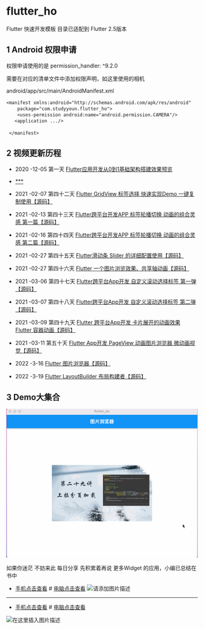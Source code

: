 # flutter_ho

Flutter 快速开发模板  目录已适配到 Flutter 2.5版本

## 1 Android 权限申请

权限申请使用的是  permission_handler: ^9.2.0

 需要在对应的清单文件中添加权限声明，如这里使用的相机

 android/app/src/main/AndroidManifest.xml


 ```
 <manifest xmlns:android="http://schemas.android.com/apk/res/android"
     package="com.studyyoun.flutter_ho">
     <uses-permission android:name="android.permission.CAMERA"/>
    <application .../>

  </manifest>
 ```
## 2 视频更新历程

*  2020 -12-05  第一天 [Flutter应用开发从0到1基础架构搭建效果预览](https://www.bilibili.com/video/BV1rZ4y1G7cK/)

* [***](https://github.com/zhaolongs/flutter-ho)

* 2021 -02-07 第四十二天 [Flutter GridView 标签选择 快速实现Demo 一键复制使用](https://www.zhihu.com/zvideo/1336809945681829889)[【源码】](https://github.com/zhaolongs/flutter-ho/tree/main/lib/src/pages/demo/demo3)
* 2021 -02-13 第四十三天 [Flutter跨平台开发APP 标签轮播切换 动画的组合灵感 第一篇](https://www.ixigua.com/6928734297964675592)[【源码】](https://github.com/zhaolongs/flutter-ho/tree/main/lib/src/pages/demo/demo4)
* 2021 -02-16 第四十四天 [Flutter跨平台开发APP 标签轮播切换 动画的组合灵感 第二篇](https://www.ixigua.com/6929107103776768516)[【源码】](https://github.com/zhaolongs/flutter-ho/tree/main/lib/src/pages/demo/demo4)
* 2021 -02-27 第四十五天 [Flutter滑动条 Slider 的详细配置使用](https://www.ixigua.com/6933784858019758595)[【源码】](https://github.com/zhaolongs/flutter-ho/blob/main/lib/src/pages/demo/demo5/slider_demo_page.dart)
* 2021 -02-27 第四十六天 [Flutter 一个图片浏览效果、共享轴动画](https://www.ixigua.com/6934297501512139276)[【源码】](https://github.com/zhaolongs/flutter-ho/blob/main/lib/src/pages/demo/demo6)


* 2021 -03-06 第四十七天 [Flutter跨平台App开发 自定义滚动选择标签 第一弹](https://www.zhihu.com/zvideo/1351533700161658880)[【源码】](https://github.com/zhaolongs/flutter-ho/blob/main/lib/src/pages/demo/demo7)
* 2021 -03-07 第四十八天 [Flutter跨平台App开发 自定义滚动选择标签 第二弹](https://www.zhihu.com/zvideo/1351534092543037440)[【源码】](https://github.com/zhaolongs/flutter-ho/blob/main/lib/src/pages/demo/demo7)

* 2021 -03-09 第四十九天 [Flutter 跨平台App开发 卡片展开的动画效果 Flutter 容器动画](https://www.zhihu.com/zvideo/1352926921022480384)[【源码】](https://github.com/zhaolongs/flutter-ho/blob/main/lib/src/pages/demo/demo8/animation_1_expand_card.dart)
* 2021 -03-11 第五十天 [Flutter App开发 PageView 动画图片浏览器 微动画视觉](https://www.zhihu.com/zvideo/1353261640809287680)[【源码】](https://github.com/zhaolongs/flutter-ho/blob/main/lib/src/pages/demo/demo8/animation_2_pageview_image.dart)

* 2022  -3-16 [Flutter 图片浏览器](https://www.zhihu.com/zvideo/1353261640809287680)[【源码】](https://github.com/zhaolongs/flutter-ho/blob/main/lib/src/pages/demo/demo38/image_show_page.dart)
* 2022  -3-19 [Flutter LayoutBuilder 布局构建者](https://www.zhihu.com/zvideo/1353261640809287680)[【源码】](https://github.com/zhaolongs/flutter-ho/blob/main/lib/src/pages/demo/demo38/layout_page.dart)


 ## 3 Demo大集合
 ![图片浏览器](./demoImages/flutter_image_scan.gif)




 如果你迷茫 不妨来此 每日分享 先积累着再说
更多Widget 的应用，小编已总结在书中
* [手机点击查看](https://m.tb.cn/h.f6IsZcl?sm=b5555a ) # [电脑点击查看](https://detail.tmall.com/item.htm?id=658886049139)
![请添加图片描述](https://img-blog.csdnimg.cn/ed9ecf4aacc84e5cb17d5b486e431083.jpg?x-oss-process=image/watermark,type_ZHJvaWRzYW5zZmFsbGJhY2s,shadow_50,text_Q1NETiBA5pep6LW355qE5bm06L275Lq6,size_20,color_FFFFFF,t_70,g_se,x_16)

***
* [手机点击查看](https://item.m.jd.com/product/10040957873690.html?&utm_source=iosapp&utm_medium=appshare&utm_campaign=t_335139774&utm_term=CopyURL&ad_od=share&utm_user=plusmember&gx=RnFjxjUIbWGNztQUp4J3XrJgfXzlaNZ0 ) # [电脑点击查看](https://item.jd.com/13009851.html)

![在这里插入图片描述](https://img-blog.csdnimg.cn/0b0016200df2484aa2029c1b20224fee.png?x-oss-process=image/watermark,type_d3F5LXplbmhlaQ,shadow_50,text_Q1NETiBA5pep6LW355qE5bm06L275Lq6,size_20,color_FFFFFF,t_70,g_se,x_16#pic_center)